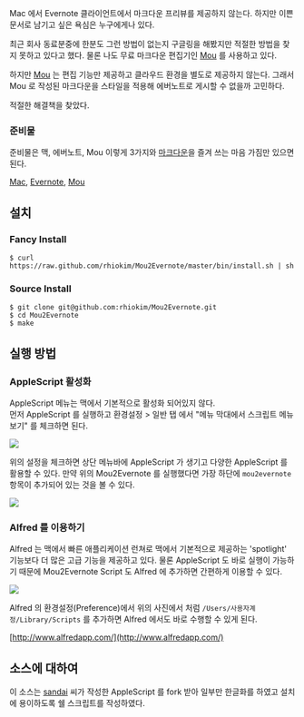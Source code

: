 Mac 에서 Evernote 클라이언트에서 마크다운 프리뷰를 제공하지 않는다.
하지만 이쁜 문서로 남기고 싶은 욕심은 누구에게나 있다.

최근 회사 동료분중에 한분도 그런 방법이 없는지 구글링을 해봤지만 적절한 방법을 찾지 못하고 있다고 했다.
물론 나도 무료 마크다운 편집기인 [Mou](http://mouapp.com/) 를 사용하고 있다.

하지만 [Mou](http://mouapp.com/) 는 편집 기능만 제공하고 클라우드 환경을 별도로 제공하지 않는다.  그래서 Mou 로 작성된 마크다운을 스타일을 적용해 에버노트로 게시할 수 없을까 고민하다.

적절한 해결책을 찾았다.

### 준비물
준비물은 맥, 에버노트, Mou 이렇게 3가지와 [마크다운](http://daringfireball.net/projects/markdown/)을 즐겨 쓰는 마음 가짐만 있으면 된다.

[Mac](http://www.apple.com/mac/), [Evernote](http://evernote.com/intl/ko/), [Mou](http://mouapp.com)


## 설치

### Fancy Install
```
$ curl https://raw.github.com/rhiokim/Mou2Evernote/master/bin/install.sh | sh
```

### Source Install
```
$ git clone git@github.com:rhiokim/Mou2Evernote.git
$ cd Mou2Evernote
$ make
```


## 실행 방법

### AppleScript 활성화
AppleScript 메뉴는 맥에서 기본적으로 활성화 되어있지 않다.  
먼저 AppleScript 를 실행하고 환경설정 > 일반 탭 에서 "메뉴 막대에서 스크립트 메뉴 보기" 를 체크하면 된다.

![](https://github.com/rhiokim/Mou2Evernote/raw/master/screenshots/applescript-preference.png) 

위의 설정을 체크하면 상단 메뉴바에 AppleScript 가 생기고 다양한 AppleScript 를 활용할 수 있다.  만약 위의 Mou2Evernote 를 실행했다면 가장 하단에 `mou2evernote` 항목이 추가되어 있는 것을 볼 수 있다.

![](https://github.com/rhiokim/Mou2Evernote/raw/master/screenshots/applescript-menu-bar.png) 

### Alfred 를 이용하기
Alfred 는 맥에서 빠른 애플리케이션 런쳐로 맥에서 기본적으로 제공하는 'spotlight' 기능보다 더 많은 고급 기능을 제공하고 있다. 
물론 AppleScript 도 바로 실행이 가능하기 때문에 Mou2Evernote Script 도 Alfred 에 추가하면 간편하게 이용할 수 있다.

![](https://github.com/rhiokim/Mou2Evernote/raw/master/screenshots/alfred-preference.png)

Alfred 의 환경설정(Preference)에서 위의 사진에서 처럼 `/Users/사용자계정/Library/Scripts` 를 추가하면 Alfred 에서도 바로 수행할 수 있게 된다.

[http://www.alfredapp.com/](http://www.alfredapp.com/)

## 소스에 대하여
이 소스는 [sandai](http://github.com/sandai) 씨가 작성한 AppleScript 를 fork 받아 일부만 한글화를 하였고 설치에 용이하도록 쉘 스크립트를 작성하였다.